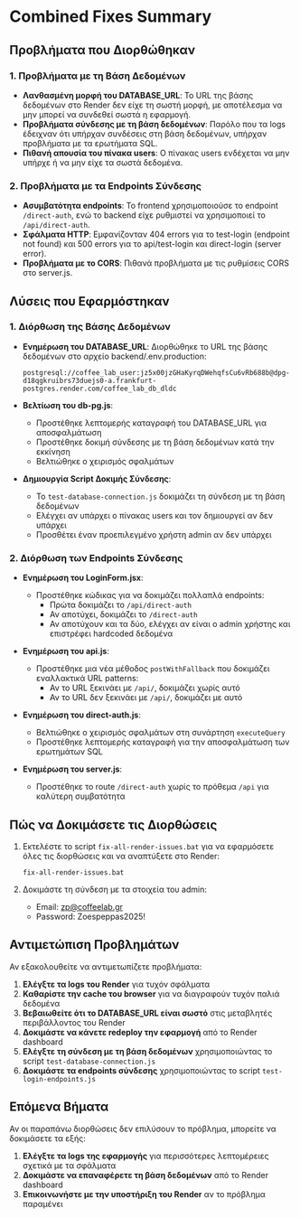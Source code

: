 # Combined Fixes Summary

## Προβλήματα που Διορθώθηκαν

### 1. Προβλήματα με τη Βάση Δεδομένων

- **Λανθασμένη μορφή του DATABASE_URL**: Το URL της βάσης δεδομένων στο Render δεν είχε τη σωστή μορφή, με αποτέλεσμα να μην μπορεί να συνδεθεί σωστά η εφαρμογή.
- **Προβλήματα σύνδεσης με τη βάση δεδομένων**: Παρόλο που τα logs έδειχναν ότι υπήρχαν συνδέσεις στη βάση δεδομένων, υπήρχαν προβλήματα με τα ερωτήματα SQL.
- **Πιθανή απουσία του πίνακα users**: Ο πίνακας users ενδέχεται να μην υπήρχε ή να μην είχε τα σωστά δεδομένα.

### 2. Προβλήματα με τα Endpoints Σύνδεσης

- **Ασυμβατότητα endpoints**: Το frontend χρησιμοποιούσε το endpoint `/direct-auth`, ενώ το backend είχε ρυθμιστεί να χρησιμοποιεί το `/api/direct-auth`.
- **Σφάλματα HTTP**: Εμφανίζονταν 404 errors για το test-login (endpoint not found) και 500 errors για το api/test-login και direct-login (server error).
- **Προβλήματα με το CORS**: Πιθανά προβλήματα με τις ρυθμίσεις CORS στο server.js.

## Λύσεις που Εφαρμόστηκαν

### 1. Διόρθωση της Βάσης Δεδομένων

- **Ενημέρωση του DATABASE_URL**: Διορθώθηκε το URL της βάσης δεδομένων στο αρχείο backend/.env.production:
  ```
  postgresql://coffee_lab_user:jz5x00jzGHaKyrqDWehqfsCu6vRb688b@dpg-d18qgkruibrs73duejs0-a.frankfurt-postgres.render.com/coffee_lab_db_dldc
  ```

- **Βελτίωση του db-pg.js**:
  - Προστέθηκε λεπτομερής καταγραφή του DATABASE_URL για αποσφαλμάτωση
  - Προστέθηκε δοκιμή σύνδεσης με τη βάση δεδομένων κατά την εκκίνηση
  - Βελτιώθηκε ο χειρισμός σφαλμάτων

- **Δημιουργία Script Δοκιμής Σύνδεσης**:
  - Το `test-database-connection.js` δοκιμάζει τη σύνδεση με τη βάση δεδομένων
  - Ελέγχει αν υπάρχει ο πίνακας users και τον δημιουργεί αν δεν υπάρχει
  - Προσθέτει έναν προεπιλεγμένο χρήστη admin αν δεν υπάρχει

### 2. Διόρθωση των Endpoints Σύνδεσης

- **Ενημέρωση του LoginForm.jsx**:
  - Προστέθηκε κώδικας για να δοκιμάζει πολλαπλά endpoints:
    - Πρώτα δοκιμάζει το `/api/direct-auth`
    - Αν αποτύχει, δοκιμάζει το `/direct-auth`
    - Αν αποτύχουν και τα δύο, ελέγχει αν είναι ο admin χρήστης και επιστρέφει hardcoded δεδομένα

- **Ενημέρωση του api.js**:
  - Προστέθηκε μια νέα μέθοδος `postWithFallback` που δοκιμάζει εναλλακτικά URL patterns:
    - Αν το URL ξεκινάει με `/api/`, δοκιμάζει χωρίς αυτό
    - Αν το URL δεν ξεκινάει με `/api/`, δοκιμάζει με αυτό

- **Ενημέρωση του direct-auth.js**:
  - Βελτιώθηκε ο χειρισμός σφαλμάτων στη συνάρτηση `executeQuery`
  - Προστέθηκε λεπτομερής καταγραφή για την αποσφαλμάτωση των ερωτημάτων SQL

- **Ενημέρωση του server.js**:
  - Προστέθηκε το route `/direct-auth` χωρίς το πρόθεμα `/api` για καλύτερη συμβατότητα

## Πώς να Δοκιμάσετε τις Διορθώσεις

1. Εκτελέστε το script `fix-all-render-issues.bat` για να εφαρμόσετε όλες τις διορθώσεις και να αναπτύξετε στο Render:
   ```
   fix-all-render-issues.bat
   ```

2. Δοκιμάστε τη σύνδεση με τα στοιχεία του admin:
   - Email: zp@coffeelab.gr
   - Password: Zoespeppas2025!

## Αντιμετώπιση Προβλημάτων

Αν εξακολουθείτε να αντιμετωπίζετε προβλήματα:

1. **Ελέγξτε τα logs του Render** για τυχόν σφάλματα
2. **Καθαρίστε την cache του browser** για να διαγραφούν τυχόν παλιά δεδομένα
3. **Βεβαιωθείτε ότι το DATABASE_URL είναι σωστό** στις μεταβλητές περιβάλλοντος του Render
4. **Δοκιμάστε να κάνετε redeploy την εφαρμογή** από το Render dashboard
5. **Ελέγξτε τη σύνδεση με τη βάση δεδομένων** χρησιμοποιώντας το script `test-database-connection.js`
6. **Δοκιμάστε τα endpoints σύνδεσης** χρησιμοποιώντας το script `test-login-endpoints.js`

## Επόμενα Βήματα

Αν οι παραπάνω διορθώσεις δεν επιλύσουν το πρόβλημα, μπορείτε να δοκιμάσετε τα εξής:

1. **Ελέγξτε τα logs της εφαρμογής** για περισσότερες λεπτομέρειες σχετικά με τα σφάλματα
2. **Δοκιμάστε να επαναφέρετε τη βάση δεδομένων** από το Render dashboard
3. **Επικοινωνήστε με την υποστήριξη του Render** αν το πρόβλημα παραμένει

